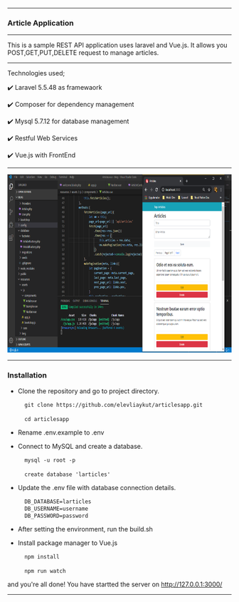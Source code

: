<hr></hr>

### Article Application

<hr></hr>

This is a sample REST API application uses laravel and Vue.js. It allows you POST,GET,PUT,DELETE request to manage articles.

<hr></hr>

Technologies used;

✔️ Laravel 5.5.48 as framewaork

✔️ Composer for dependency management

✔️ Mysql 5.7.12 for database management

✔️ Restful Web Services

✔️ Vue.js with FrontEnd

<hr></hr>

<img src="./images/article.png" width="100%" height="400"/>

<hr></hr>

### Installation

- Clone the repository and go to project directory.

        git clone https://github.com/elevliaykut/articlesapp.git

        cd articlesapp

- Rename .env.example to .env

- Connect to MySQL and create a database.

        mysql -u root -p

        create database 'larticles'

- Update the .env file with database connection details.

        DB_DATABASE=larticles
        DB_USERNAME=username
        DB_PASSWORD=password

- After setting the environment, run the build.sh

- Install package manager to Vue.js

        npm install

        npm run watch

and you're all done! You have startted the server on http://127.0.0.1:3000/

<hr></hr>